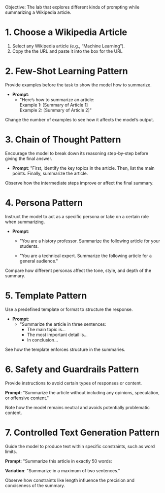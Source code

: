 Objective: The lab that explores different kinds of prompting while summarizing a Wikipedia article.

# **1. Choose a Wikipedia Article**

1. Select any Wikipedia article (e.g., “Machine Learning”).
2. Copy the the URL and paste it into the box for the URL

# **2. Few-Shot Learning Pattern**

Provide examples before the task to show the model how to summarize.

- **Prompt**: 
  - "Here’s how to summarize an article:  
    Example 1: [Summary of Article 1]  
    Example 2: [Summary of Article 2]"

Change the number of examples to see how it affects the model’s output.


# **3. Chain of Thought Pattern**

Encourage the model to break down its reasoning step-by-step before giving the final answer.

- **Prompt**: "First, identify the key topics in the article. Then, list the main points. Finally, summarize the article.  


Observe how the intermediate steps improve or affect the final summary.

# **4. Persona Pattern**

Instruct the model to act as a specific persona or take on a certain role when summarizing.

- **Prompt**:
  - "You are a history professor. Summarize the following article for your students.  

  - "You are a technical expert. Summarize the following article for a general audience."

Compare how different personas affect the tone, style, and depth of the summary.


# **5. Template Pattern**

Use a predefined template or format to structure the response.

- **Prompt**:
  - "Summarize the article in three sentences:  
    - The main topic is…  
    - The most important detail is…  
    - In conclusion…  

See how the template enforces structure in the summaries.

# **6. Safety and Guardrails Pattern**

Provide instructions to avoid certain types of responses or content.

**Prompt**: "Summarize the article without including any opinions, speculation, or offensive content."

Note how the model remains neutral and avoids potentially problematic content.

# **7. Controlled Text Generation Pattern**

Guide the model to produce text within specific constraints, such as word limits.

**Prompt**: "Summarize this article in exactly 50 words:  
  
**Variation**: "Summarize in a maximum of two sentences."

Observe how constraints like length influence the precision and conciseness of the summary.